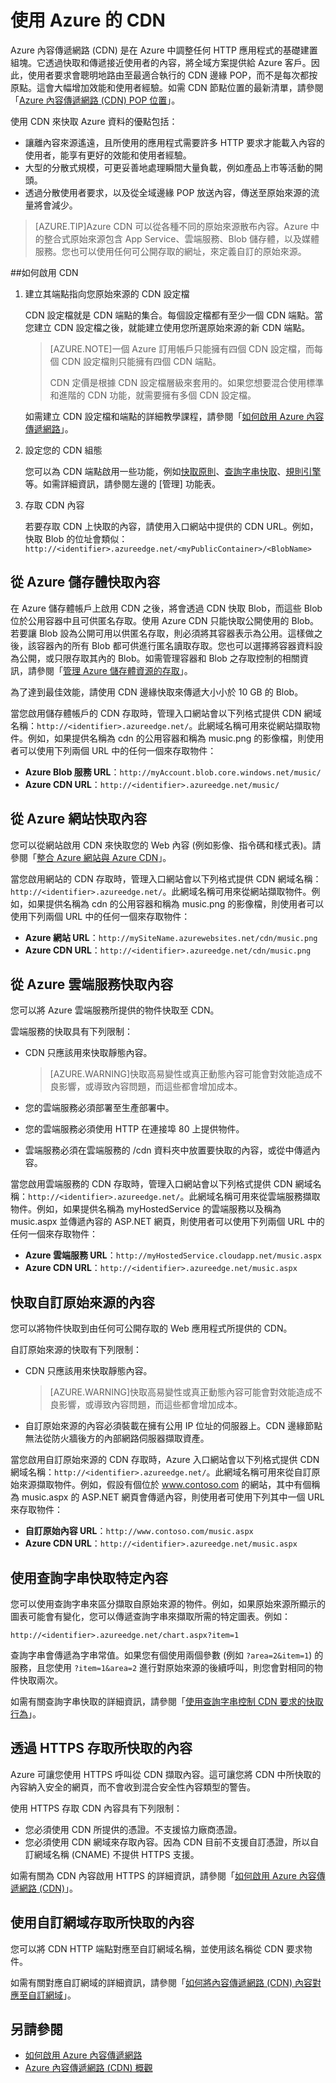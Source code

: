 <properties 
	pageTitle="如何使用 CDN |Microsoft Azure" 
	description="了解如何使用 Azure 內容傳遞網路 (CDN) 來快取 Blob 和靜態內容，以傳遞高頻寬內容。" 
	services="cdn" 
	documentationCenter=".net" 
	authors="camsoper" 
	manager="dwrede" 
	editor=""/>

<tags 
	ms.service="cdn" 
	ms.workload="tbd" 
	ms.tgt_pltfrm="na" 
	ms.devlang="na" 
	ms.topic="get-started-article" 
	ms.date="12/02/2015" 
	ms.author="casoper"/>


# 使用 Azure 的 CDN

Azure 內容傳遞網路 (CDN) 是在 Azure 中調整任何 HTTP 應用程式的基礎建置組塊。它透過快取和傳遞接近使用者的內容，將全域方案提供給 Azure 客戶。因此，使用者要求會聰明地路由至最適合執行的 CDN 邊緣 POP，而不是每次都按原點。這會大幅增加效能和使用者經驗。如需 CDN 節點位置的最新清單，請參閱「[Azure 內容傳遞網路 (CDN) POP 位置](cdn-pop-locations.md)」。

使用 CDN 來快取 Azure 資料的優點包括：

- 讓離內容來源遙遠，且所使用的應用程式需要許多 HTTP 要求才能載入內容的使用者，能享有更好的效能和使用者經驗。
- 大型的分散式規模，可更妥善地處理瞬間大量負載，例如產品上市等活動的開頭。
- 透過分散使用者要求，以及從全域邊緣 POP 放送內容，傳送至原始來源的流量將會減少。

>[AZURE.TIP]Azure CDN 可以從各種不同的原始來源散布內容。Azure 中的整合式原始來源包含 App Service、雲端服務、Blob 儲存體，以及媒體服務。您也可以使用任何可公開存取的網址，來定義自訂的原始來源。

##如何啟用 CDN

1. 建立其端點指向您原始來源的 CDN 設定檔

	CDN 設定檔就是 CDN 端點的集合。每個設定檔都有至少一個 CDN 端點。當您建立 CDN 設定檔之後，就能建立使用您所選原始來源的新 CDN 端點。
	
	>[AZURE.NOTE]一個 Azure 訂用帳戶只能擁有四個 CDN 設定檔，而每個 CDN 設定檔則只能擁有四個 CDN 端點。
	>
	> CDN 定價是根據 CDN 設定檔層級來套用的。如果您想要混合使用標準和進階的 CDN 功能，就需要擁有多個 CDN 設定檔。
	
	如需建立 CDN 設定檔和端點的詳細教學課程，請參閱「[如何啟用 Azure 內容傳遞網路](cdn-create-new-endpoint.md)」。
	
2. 設定您的 CDN 組態

	您可以為 CDN 端點啟用一些功能，例如[快取原則](cdn-caching-policy.md)、[查詢字串快取](cdn-query-string.md)、[規則引擎](cdn-rules-engine.md)等。如需詳細資訊，請參閱左邊的 [管理] 功能表。

3. 存取 CDN 內容

	若要存取 CDN 上快取的內容，請使用入口網站中提供的 CDN URL。例如，快取 Blob 的位址會類似：`http://<identifier>.azureedge.net/<myPublicContainer>/<BlobName>`

## 從 Azure 儲存體快取內容

在 Azure 儲存體帳戶上啟用 CDN 之後，將會透過 CDN 快取 Blob，而這些 Blob 位於公用容器中且可供匿名存取。使用 Azure CDN 只能快取公開使用的 Blob。若要讓 Blob 設為公開可用以供匿名存取，則必須將其容器表示為公用。這樣做之後，該容器內的所有 Blob 都可供進行匿名讀取存取。您也可以選擇將容器資料設為公開，或只限存取其內的 Blob。如需管理容器和 Blob 之存取控制的相關資訊，請參閱「[管理 Azure 儲存體資源的存取](../storage/storage-manage-access-to-resources.md)」。

為了達到最佳效能，請使用 CDN 邊緣快取來傳遞大小小於 10 GB 的 Blob。

當您啟用儲存體帳戶的 CDN 存取時，管理入口網站會以下列格式提供 CDN 網域名稱：`http://<identifier>.azureedge.net/`。此網域名稱可用來從網站擷取物件。例如，如果提供名稱為 cdn 的公用容器和稱為 music.png 的影像檔，則使用者可以使用下列兩個 URL 中的任何一個來存取物件：

- **Azure Blob 服務 URL**：`http://myAccount.blob.core.windows.net/music/` 
- **Azure CDN URL**：`http://<identifier>.azureedge.net/music/` 

## 從 Azure 網站快取內容

您可以從網站啟用 CDN 來快取您的 Web 內容 (例如影像、指令碼和樣式表)。請參閱「[整合 Azure 網站與 Azure CDN](../app-service-web/cdn-websites-with-cdn.md)」。

當您啟用網站的 CDN 存取時，管理入口網站會以下列格式提供 CDN 網域名稱：`http://<identifier>.azureedge.net/`。此網域名稱可用來從網站擷取物件。例如，如果提供名稱為 cdn 的公用容器和稱為 music.png 的影像檔，則使用者可以使用下列兩個 URL 中的任何一個來存取物件：

- **Azure 網站 URL**：`http://mySiteName.azurewebsites.net/cdn/music.png` 
- **Azure CDN URL**：`http://<identifier>.azureedge.net/cdn/music.png`
 
## 從 Azure 雲端服務快取內容

您可以將 Azure 雲端服務所提供的物件快取至 CDN。

雲端服務的快取具有下列限制：


- CDN 只應該用來快取靜態內容。

	>[AZURE.WARNING]快取高易變性或真正動態內容可能會對效能造成不良影響，或導致內容問題，而這些都會增加成本。
- 您的雲端服務必須部署至生產部署中。
- 您的雲端服務必須使用 HTTP 在連接埠 80 上提供物件。
- 雲端服務必須在雲端服務的 /cdn 資料夾中放置要快取的內容，或從中傳遞內容。

當您啟用雲端服務的 CDN 存取時，管理入口網站會以下列格式提供 CDN 網域名稱：`http://<identifier>.azureedge.net/`。此網域名稱可用來從雲端服務擷取物件。例如，如果提供名稱為 myHostedService 的雲端服務以及稱為 music.aspx 並傳遞內容的 ASP.NET 網頁，則使用者可以使用下列兩個 URL 中的任何一個來存取物件：


- **Azure 雲端服務 URL**：`http://myHostedService.cloudapp.net/music.aspx` 
- **Azure CDN URL**：`http://<identifier>.azureedge.net/music.aspx` 

## 快取自訂原始來源的內容

您可以將物件快取到由任何可公開存取的 Web 應用程式所提供的 CDN。

自訂原始來源的快取有下列限制：

- CDN 只應該用來快取靜態內容。

	>[AZURE.WARNING]快取高易變性或真正動態內容可能會對效能造成不良影響，或導致內容問題，而這些都會增加成本。
- 自訂原始來源的內容必須裝載在擁有公用 IP 位址的伺服器上。CDN 邊緣節點無法從防火牆後方的內部網路伺服器擷取資產。

當您啟用自訂原始來源的 CDN 存取時，Azure 入口網站會以下列格式提供 CDN 網域名稱：`http://<identifier>.azureedge.net/`。此網域名稱可用來從自訂原始來源擷取物件。例如，假設有個位於 www.contoso.com 的網站，其中有個稱為 music.aspx 的 ASP.NET 網頁會傳遞內容，則使用者可使用下列其中一個 URL 來存取物件：


- **自訂原始內容 URL**：`http://www.contoso.com/music.aspx` 
- **Azure CDN URL**：`http://<identifier>.azureedge.net/music.aspx` 

## 使用查詢字串快取特定內容

您可以使用查詢字串來區分擷取自原始來源的物件。例如，如果原始來源所顯示的圖表可能會有變化，您可以傳遞查詢字串來擷取所需的特定圖表。例如：

`http://<identifier>.azureedge.net/chart.aspx?item=1`

查詢字串會傳遞為字串常值。如果您有個使用兩個參數 (例如 `?area=2&item=1`) 的服務，且您使用 `?item=1&area=2` 進行對原始來源的後續呼叫，則您會對相同的物件快取兩次。

如需有關查詢字串快取的詳細資訊，請參閱「[使用查詢字串控制 CDN 要求的快取行為](cdn-query-string.md)」。

## 透過 HTTPS 存取所快取的內容

Azure 可讓您使用 HTTPS 呼叫從 CDN 擷取內容。這可讓您將 CDN 中所快取的內容納入安全的網頁，而不會收到混合安全性內容類型的警告。

使用 HTTPS 存取 CDN 內容具有下列限制：


- 您必須使用 CDN 所提供的憑證。不支援協力廠商憑證。
- 您必須使用 CDN 網域來存取內容。因為 CDN 目前不支援自訂憑證，所以自訂網域名稱 (CNAME) 不提供 HTTPS 支援。

如需有關為 CDN 內容啟用 HTTPS 的詳細資訊，請參閱「[如何啟用 Azure 內容傳遞網路 (CDN)](cdn-create-new-endpoint.md)」。


## 使用自訂網域存取所快取的內容

您可以將 CDN HTTP 端點對應至自訂網域名稱，並使用該名稱從 CDN 要求物件。

如需有關對應自訂網域的詳細資訊，請參閱「[如何將內容傳遞網路 (CDN) 內容對應至自訂網域](cdn-map-content-to-custom-domain.md)」。

## 另請參閱

- [如何啟用 Azure 內容傳遞網路](cdn-create-new-endpoint.md)
- [Azure 內容傳遞網路 (CDN) 概觀](cdn-overview.md)
 

<!---HONumber=AcomDC_1203_2015-->